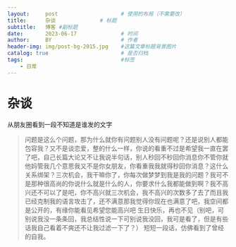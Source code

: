 ```yaml
---
layout:     post   				    # 使用的布局（不需要改）
title:      杂谈 				# 标题 
subtitle:   博客 #副标题
date:       2023-06-17 				# 时间
author:     BY 						# 作者
header-img: img/post-bg-2015.jpg 	#这篇文章标题背景图片
catalog: true 						# 是否归档
tags:								#标签
    - 日常
---
```

# 杂谈
从朋友圈看到一段不知道是谁发的文字
>问题是这么个问题，那为什么就你有问题别人没有问题呢？还是说别人都能包容我？又不是谈恋爱，整的什么一样，你说的看重不过是希望我一直在罢了吧，自己长篇大论又不让我说半句话，别人秒回不秒回你消息你不管你就他妈管我几个意思我又不是你女朋友，你看重我我就得秒回你消息？这什么关系绑架？三次机会，我干嘛你了，你每次做梦梦到我是我的问题？我可不是那种很高尚的你说什么就是什么的人，你要求什么我都能做到啊？我不高兴还不可以了是吧，你不高兴就三次机会，我不高兴的次数多了去了而且我已经克制我的语言攻击了，还不满意那我觉得你现在也满意了吧，我空间都是公开的，有缘你能看见希望您能高兴吧
生日快乐，再也不见
​（别吧，可别说我没一条条回，我总结性说一下可别说我没回，我可是看了，但是有些话我自己看着不爽还不让我过滤一下了？）
 短短一段话，仿佛看到了曾经的自我。

